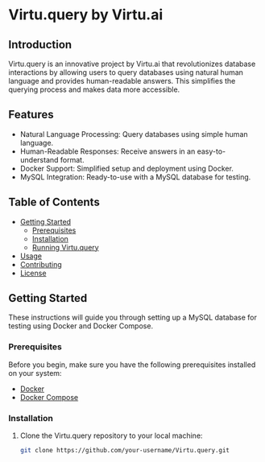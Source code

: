 # Virtu.query by Virtu.ai

## Introduction

Virtu.query is an innovative project by Virtu.ai that revolutionizes database interactions by allowing users to query databases using natural human language and provides human-readable answers. This simplifies the querying process and makes data more accessible.

## Features

- Natural Language Processing: Query databases using simple human language.
- Human-Readable Responses: Receive answers in an easy-to-understand format.
- Docker Support: Simplified setup and deployment using Docker.
- MySQL Integration: Ready-to-use with a MySQL database for testing.
## Table of Contents

- [Getting Started](#getting-started)
    - [Prerequisites](#prerequisites)
    - [Installation](#installation)
    - [Running Virtu.query](#running-virtuquery)
- [Usage](#usage)
- [Contributing](#contributing)
- [License](#license)

## Getting Started

These instructions will guide you through setting up a MySQL database for testing using Docker and Docker Compose.

### Prerequisites

Before you begin, make sure you have the following prerequisites installed on your system:

- [Docker](https://www.docker.com/get-started)
- [Docker Compose](https://docs.docker.com/compose/install/)

### Installation

1. Clone the Virtu.query repository to your local machine:

   ```bash
   git clone https://github.com/your-username/Virtu.query.git

